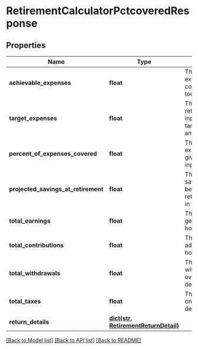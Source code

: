 # RetirementCalculatorPctcoveredResponse

## Properties
Name | Type | Description | Notes
------------ | ------------- | ------------- | -------------
**achievable_expenses** | **float** | The annual retirement expenses that can be covered, expressed in today&#39;s dollars. | 
**target_expenses** | **float** | The retirement_expenses input representing the target annual goal amount. | 
**percent_of_expenses_covered** | **float** | The percentage of expenses covered, given the other user inputs. | 
**projected_savings_at_retirement** | **float** | The total amount of savings projected to be available at retirement, expressed in today’s dollars. | 
**total_earnings** | **float** | The total earnings generated over the horizon. | 
**total_contributions** | **float** | The total contributions added over the horizon. | 
**total_withdrawals** | **float** | The total amount of withdrawals taken over decumulation_horizon. | 
**total_taxes** | **float** | The total taxes paid on withdrawals over decumulation_horizon. | 
**return_details** | [**dict(str, RetirementReturnDetail)**](RetirementReturnDetail.md) |  | 

[[Back to Model list]](../README.md#documentation-for-models) [[Back to API list]](../README.md#documentation-for-api-endpoints) [[Back to README]](../README.md)


